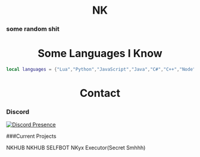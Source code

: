 <h1 align="center">NK</h1>
<h3 align="left">some random shit</h3>

<h1 align="center">Some Languages I Know</h1>

```lua
local languages = {"Lua","Python","JavaScript","Java","C#","C++","Node","Ruby","GoLang"}
```
<h1 align="center">Contact</h1>
<h3 align="left">Discord</h3>

[![Discord Presence](https://lanyard.cnrad.dev/api/333709427519520768)](https://discord.com/users/333709427519520768)

###Current Projects

NKHUB
NKHUB SELFBOT
NKyx Executor(Secret Smhhh)
